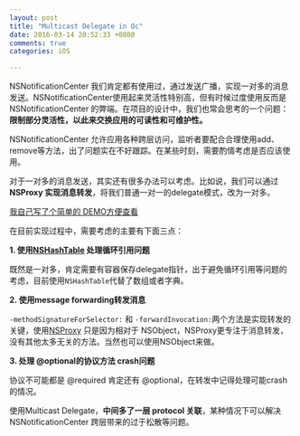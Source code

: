 ```yaml
---
layout: post
title: "Multicast Delegate in Oc"
date: 2016-03-14 20:52:33 +0800
comments: true
categories: iOS

---
```



NSNotificationCenter 我们肯定都有使用过，通过发送广播，实现一对多的消息发送。NSNotificationCenter使用起来灵活性特别高，但有时候过度使用反而是NSNotificationCenter 的弊端。在项目的设计中，我们也常会思考的一个问题：**限制部分灵活性，以此来交换应用的可读性和可维护性。**

NSNotificationCenter 允许应用各种跨层访问，监听者要配合合理使用add、remove等方法，出了问题实在不好跟踪。在某些时刻，需要酌情考虑是否应该使用。

对于一对多的消息发送，其实还有很多办法可以考虑。比如说，我们可以通过**NSProxy 实现消息转发**，将我们普通一对一的delegate模式，改为一对多。

[我自己写了个简单的 DEMO方便查看](https://github.com/MrBoog/SafeMulticastDelegate)

在目前实现过程中，需要考虑的主要有下面三点：

**1. 使用[NSHashTable](http://nshipster.com/nshashtable-and-nsmaptable/) 处理循环引用问题**

既然是一对多，肯定需要有容器保存delegate指针，出于避免循环引用等问题的考虑，目前使用`NSHashTable`代替了数组或者字典。

**2. 使用message forwarding转发消息**

`-methodSignatureForSelector:` 和 `-forwardInvocation:`两个方法是实现转发的关键，使用[NSProxy](https://developer.apple.com/library/mac/documentation/Cocoa/Reference/Foundation/Classes/NSProxy_Class/) 只是因为相对于 NSObject，NSProxy更专注于消息转发，没有其他太多无关的方法。当然也可以使用NSObject来做。

**3. 处理 @optional的协议方法 crash问题**

协议不可能都是 @required 肯定还有 @optional，在转发中记得处理可能crash的情况。

使用Multicast Delegate，**中间多了一层 protocol 关联**，某种情况下可以解决NSNotificationCenter 跨层带来的过于松散等问题。


